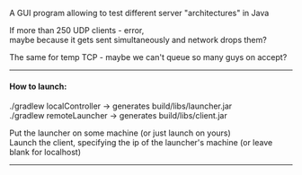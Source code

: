 A GUI program allowing to test different server "architectures" in Java

If more than 250 UDP clients - error, \
maybe because it gets sent simultaneously and network drops them?

The same for temp TCP - maybe we can't queue so many guys on accept?

---
#### How to launch:
./gradlew localController -> generates build/libs/launcher.jar \
./gradlew remoteLauncher  -> generates build/libs/client.jar 

Put the launcher on some machine (or just launch on yours) \
Launch the client, specifying the ip of the launcher's machine (or leave blank for localhost)


---

